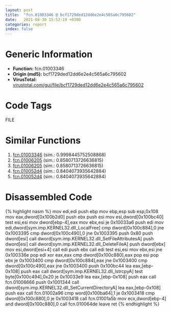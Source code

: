 ```yaml
---
layout: post
title:  "fcn.01003346 @ bcf1729ded12dd6e2e4c565a6c795602"
date:   2021-08-30 15:52:19 +0300
categories: report
index: false
---
```


# Generic Information
- **Function:** fcn.01003346
- **Origin (md5):** bcf1729ded12dd6e2e4c565a6c795602
- **VirusTotal:** [virustotal.com/gui/file/bcf1729ded12dd6e2e4c565a6c795602][virustotal_ref]

# Code Tags
<span class="tag" id="FILE">FILE</span>


# Similar Functions

1. [fcn.01003346][similar_1_ref] (sim.: 0.9998445752508868)
2. [fcn.01006205][similar_2_ref] (sim.: 0.8580713726636815)
3. [fcn.01006205][similar_3_ref] (sim.: 0.8580713726636815)
4. [fcn.010052d4][similar_4_ref] (sim.: 0.8404073935642884)
5. [fcn.010052d4][similar_5_ref] (sim.: 0.8404073935642884)


# Disassembled Code

{% highlight nasm %}
mov edi,edi
push ebp
mov ebp,esp
sub esp,0x108
mov eax,dword[0x100b2d0]
push ebx
push esi
mov esi,dword[0x100bc40]
test esi,esi
mov dword[ebp-4],eax
mov ebx,esi
je 0x10033a6
push edi
mov edi,dword[sym.imp.KERNEL32.dll_LocalFree]
cmp dword[0x100c884],0
jne 0x1003395
cmp dword[0x100c490],0
jne 0x1003395
push 0x80
push dword[esi]
call dword[sym.imp.KERNEL32.dll_SetFileAttributesA]
push dword[esi]
call dword[sym.imp.KERNEL32.dll_DeleteFileA]
push dword[ebx]
mov esi,dword[esi+4]
call edi
push ebx
call edi
test esi,esi
mov ebx,esi
jne 0x100336e
pop edi
xor eax,eax
cmp dword[0x100c880],eax
pop esi
pop ebx
je 0x1003400
cmp dword[0x100c884],eax
jne 0x1003400
cmp dword[0x100c490],eax
jne 0x1003400
push 0x100bc44
lea eax,[ebp-0x108]
push eax
call dword[sym.imp.KERNEL32.dll_lstrcpyA]
test byte[0x100c494],0x20
je 0x10033e9
lea eax,[ebp-0x108]
push eax
call fcn.01006666
push 0x1001344
call dword[sym.imp.KERNEL32.dll_SetCurrentDirectoryA]
lea eax,[ebp-0x108]
push eax
call fcn.01002a96
cmp word[0x100ba64],1
je 0x1003418
cmp dword[0x100c880],0
je 0x1003418
call fcn.01001a5b
mov ecx,dword[ebp-4]
and dword[0x100c880],0
call fcn.010064de
leave 
ret 
{% endhighlight %}


[similar_1_ref]: /report/fcn.01003346@7be42d186738ec1816397d616de2cb9d
[similar_2_ref]: /report/fcn.01006205@7be42d186738ec1816397d616de2cb9d
[similar_3_ref]: /report/fcn.01006205@bcf1729ded12dd6e2e4c565a6c795602
[similar_4_ref]: /report/fcn.010052d4@bcf1729ded12dd6e2e4c565a6c795602
[similar_5_ref]: /report/fcn.010052d4@7be42d186738ec1816397d616de2cb9d
[virustotal_ref]: https://www.virustotal.com/gui/file/bcf1729ded12dd6e2e4c565a6c795602